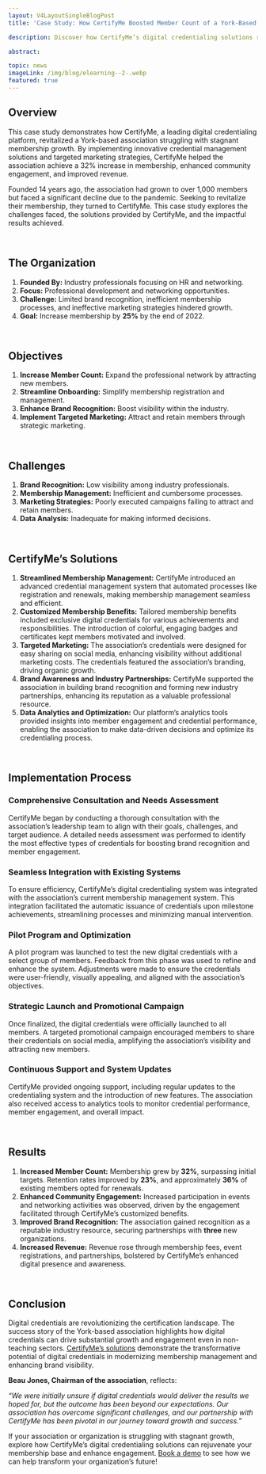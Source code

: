 ```yaml
---
layout: V4LayoutSingleBlogPost
title: 'Case Study: How CertifyMe Boosted Member Count of a York-Based Association by 32%'

description: Discover how CertifyMe’s digital credentialing solutions revitalized a York-based association, increasing membership by 32% and enhancing engagement. Learn the strategies that drove their success!

abstract: 

topic: news
imageLink: /img/blog/elearning--2-.webp
featured: true
---
```


## Overview
This case study demonstrates how CertifyMe, a leading digital credentialing platform, revitalized a York-based association struggling with stagnant membership growth. By implementing innovative credential management solutions and targeted marketing strategies, CertifyMe helped the association achieve a 32% increase in membership, enhanced community engagement, and improved revenue.

Founded 14 years ago, the association had grown to over 1,000 members but faced a significant decline due to the pandemic. Seeking to revitalize their membership, they turned to CertifyMe. This case study explores the challenges faced, the solutions provided by CertifyMe, and the impactful results achieved.

<br>

## The Organization
1. **Founded By:** Industry professionals focusing on HR and networking.
1. **Focus:** Professional development and networking opportunities.
1. **Challenge:** Limited brand recognition, inefficient membership processes, and ineffective marketing strategies hindered growth.
1. **Goal:** Increase membership by **25%** by the end of 2022.

<br>

## Objectives
1. **Increase Member Count:** Expand the professional network by attracting new members.
1. **Streamline Onboarding:** Simplify membership registration and management.
1. **Enhance Brand Recognition:** Boost visibility within the industry.
1. **Implement Targeted Marketing:** Attract and retain members through strategic marketing.

<br>

## Challenges
1. **Brand Recognition:** Low visibility among industry professionals.
1. **Membership Management:** Inefficient and cumbersome processes.
1. **Marketing Strategies:** Poorly executed campaigns failing to attract and retain members.
1. **Data Analysis:** Inadequate for making informed decisions.

<br>

## CertifyMe’s Solutions
1. **Streamlined Membership Management:** CertifyMe introduced an advanced credential management system that automated processes like registration and renewals, making membership management seamless and efficient.
1. **Customized Membership Benefits:** Tailored membership benefits included exclusive digital credentials for various achievements and responsibilities. The introduction of colorful, engaging badges and certificates kept members motivated and involved.
1. **Targeted Marketing:** The association’s credentials were designed for easy sharing on social media, enhancing visibility without additional marketing costs. The credentials featured the association’s branding, driving organic growth.
1. **Brand Awareness and Industry Partnerships:** CertifyMe supported the association in building brand recognition and forming new industry partnerships, enhancing its reputation as a valuable professional resource.
1. **Data Analytics and Optimization:** Our platform’s analytics tools provided insights into member engagement and credential performance, enabling the association to make data-driven decisions and optimize its credentialing process.

<br>

## Implementation Process

### Comprehensive Consultation and Needs Assessment
CertifyMe began by conducting a thorough consultation with the association’s leadership team to align with their goals, challenges, and target audience. A detailed needs assessment was performed to identify the most effective types of credentials for boosting brand recognition and member engagement.

### Seamless Integration with Existing Systems
To ensure efficiency, CertifyMe’s digital credentialing system was integrated with the association’s current membership management system. This integration facilitated the automatic issuance of credentials upon milestone achievements, streamlining processes and minimizing manual intervention.

### Pilot Program and Optimization
A pilot program was launched to test the new digital credentials with a select group of members. Feedback from this phase was used to refine and enhance the system. Adjustments were made to ensure the credentials were user-friendly, visually appealing, and aligned with the association’s objectives.

### Strategic Launch and Promotional Campaign
Once finalized, the digital credentials were officially launched to all members. A targeted promotional campaign encouraged members to share their credentials on social media, amplifying the association’s visibility and attracting new members.

### Continuous Support and System Updates
CertifyMe provided ongoing support, including regular updates to the credentialing system and the introduction of new features. The association also received access to analytics tools to monitor credential performance, member engagement, and overall impact.

<br>

## Results
1. **Increased Member Count:** Membership grew by **32%**, surpassing initial targets. Retention rates improved by **23%**, and approximately **36%** of existing members opted for renewals.
1. **Enhanced Community Engagement:** Increased participation in events and networking activities was observed, driven by the engagement facilitated through CertifyMe’s customized benefits.
1. **Improved Brand Recognition:** The association gained recognition as a reputable industry resource, securing partnerships with **three** new organizations.
1. **Increased Revenue:** Revenue rose through membership fees, event registrations, and partnerships, bolstered by CertifyMe’s enhanced digital presence and awareness.

<br>

## Conclusion
Digital credentials are revolutionizing the certification landscape. The success story of the York-based association highlights how digital credentials can drive substantial growth and engagement even in non-teaching sectors. [CertifyMe’s solutions](https://www.certifyme.online/) demonstrate the transformative potential of digital credentials in modernizing membership management and enhancing brand visibility.

**Beau Jones, Chairman of the association**, reflects: 

*“We were initially unsure if digital credentials would deliver the results we hoped for, but the outcome has been beyond our expectations. Our association has overcome significant challenges, and our partnership with CertifyMe has been pivotal in our journey toward growth and success.”*

If your association or organization is struggling with stagnant growth, explore how CertifyMe’s digital credentialing solutions can rejuvenate your membership base and enhance engagement. [Book a demo](https://info.certifyme.online/request-demo) to see how we can help transform your organization’s future!